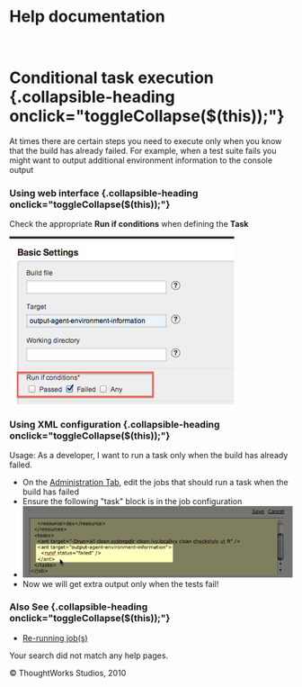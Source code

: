 Help documentation
==================

 

Conditional task execution {.collapsible-heading onclick="toggleCollapse($(this));"}
==========================

At times there are certain steps you need to execute only when you know
that the build has already failed. For example, when a test suite fails
you might want to output additional environment information to the
console output

### Using web interface {.collapsible-heading onclick="toggleCollapse($(this));"}

Check the appropriate **Run if conditions** when defining the **Task**

![](../resources/images/cruise/admin/conditional_task_execution.png)

### Using XML configuration {.collapsible-heading onclick="toggleCollapse($(this));"}

Usage: As a developer, I want to run a task only when the build has
already failed.

-   On the [Administration Tab](administration_page.html), edit the jobs
    that should run a task when the build has failed
-   Ensure the following "task" block is in the job configuration
-   ![](../resources/images/cruise/dev/conditional_task/2_conditional_task_config.png)
-   Now we will get extra output only when the tests fail!

### Also See {.collapsible-heading onclick="toggleCollapse($(this));"}

-   [Re-running job(s)](job_rerun.html)

Your search did not match any help pages.



© ThoughtWorks Studios, 2010

